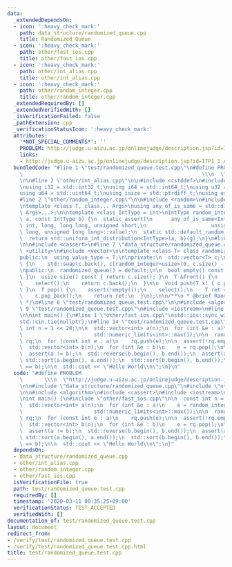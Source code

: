 ```yaml
---
data:
  _extendedDependsOn:
  - icon: ':heavy_check_mark:'
    path: data_structure/randomized_queue.cpp
    title: Randomized Queue
  - icon: ':heavy_check_mark:'
    path: other/fast_ios.cpp
    title: other/fast_ios.cpp
  - icon: ':heavy_check_mark:'
    path: other/int_alias.cpp
    title: other/int_alias.cpp
  - icon: ':heavy_check_mark:'
    path: other/random_integer.cpp
    title: other/random_integer.cpp
  _extendedRequiredBy: []
  _extendedVerifiedWith: []
  _isVerificationFailed: false
  _pathExtension: cpp
  _verificationStatusIcon: ':heavy_check_mark:'
  attributes:
    '*NOT_SPECIAL_COMMENTS*': ''
    PROBLEM: http://judge.u-aizu.ac.jp/onlinejudge/description.jsp?id=ITP1_1_A
    links:
    - http://judge.u-aizu.ac.jp/onlinejudge/description.jsp?id=ITP1_1_A
  bundledCode: "#line 1 \"test/randomized_queue.test.cpp\"\n#define PROBLEM      \
    \                                                          \\\n  \"http://judge.u-aizu.ac.jp/onlinejudge/description.jsp?id=ITP1_1_A\"\
    \n\n#line 2 \"other/int_alias.cpp\"\n\n#include <cstddef>\n#include <cstdint>\n\
    \nusing i32 = std::int32_t;\nusing i64 = std::int64_t;\nusing u32 = std::uint32_t;\n\
    using u64 = std::uint64_t;\nusing isize = std::ptrdiff_t;\nusing usize = std::size_t;\n\
    #line 2 \"other/random_integer.cpp\"\n\n#include <random>\n#include <type_traits>\n\
    \ntemplate <class T, class... Args>\nusing any_of_is_same = std::disjunction<std::is_same<T,\
    \ Args>...>;\n\ntemplate <class IntType = int>\nIntType random_integer(const IntType\
    \ a, const IntType b) {\n  static_assert(\n      any_of_is_same<IntType, short,\
    \ int, long, long long, unsigned short,\n                     unsigned int, unsigned\
    \ long, unsigned long long>::value);\n  static std::default_random_engine g(91);\n\
    \  return std::uniform_int_distribution<IntType>(a, b)(g);\n}\n#line 3 \"data_structure/randomized_queue.cpp\"\
    \n\n#include <cassert>\n#line 7 \"data_structure/randomized_queue.cpp\"\n#include\
    \ <utility>\n#include <vector>\n\ntemplate <class T> class randomized_queue {\n\
    public:\n  using value_type = T;\n\nprivate:\n  std::vector<T> c;\n\n  void select()\
    \ {\n    std::swap(c.back(), c[random_integer<usize>(0, c.size() - 1)]);\n  }\n\
    \npublic:\n  randomized_queue() = default;\n\n  bool empty() const { return c.empty();\
    \ }\n  usize size() const { return c.size(); }\n  T &front() {\n    assert(!empty());\n\
    \    select();\n    return c.back();\n  }\n\n  void push(T x) { c.push_back(std::move(x));\
    \ }\n  T pop() {\n    assert(!empty());\n    select();\n    T ret = std::move(c.back());\n\
    \    c.pop_back();\n    return ret;\n  }\n};\n\n/**\n * @brief Randomized Queue\n\
    \ */\n#line 6 \"test/randomized_queue.test.cpp\"\n\n#include <algorithm>\n#line\
    \ 9 \"test/randomized_queue.test.cpp\"\n#include <iostream>\n#line 11 \"test/randomized_queue.test.cpp\"\
    \n\nint main() {\n#line 1 \"other/fast_ios.cpp\"\nstd::ios::sync_with_stdio(false);\n\
    std::cin.tie(nullptr);\n#line 14 \"test/randomized_queue.test.cpp\"\n\n  const\
    \ int n = 1 << 20;\n\n  std::vector<int> a(n);\n  for (int &e : a)\n    e = random_integer(std::numeric_limits<int>::lowest(),\n\
    \                       std::numeric_limits<int>::max());\n\n  randomized_queue<int>\
    \ rq;\n  for (const int e : a)\n    rq.push(e);\n\n  assert(!rq.empty());\n\n\
    \  std::vector<int> b(n);\n  for (int &e : b)\n    e = rq.pop();\n\n  assert(rq.empty());\n\
    \  assert(a != b);\n  std::reverse(b.begin(), b.end());\n  assert(a != b);\n \
    \ std::sort(a.begin(), a.end());\n  std::sort(b.begin(), b.end());\n  assert(a\
    \ == b);\n\n  std::cout << \"Hello World\\n\";\n}\n"
  code: "#define PROBLEM                                                         \
    \       \\\n  \"http://judge.u-aizu.ac.jp/onlinejudge/description.jsp?id=ITP1_1_A\"\
    \n\n#include \"data_structure/randomized_queue.cpp\"\n#include \"other/random_integer.cpp\"\
    \n\n#include <algorithm>\n#include <cassert>\n#include <iostream>\n#include <vector>\n\
    \nint main() {\n#include \"other/fast_ios.cpp\"\n\n  const int n = 1 << 20;\n\n\
    \  std::vector<int> a(n);\n  for (int &e : a)\n    e = random_integer(std::numeric_limits<int>::lowest(),\n\
    \                       std::numeric_limits<int>::max());\n\n  randomized_queue<int>\
    \ rq;\n  for (const int e : a)\n    rq.push(e);\n\n  assert(!rq.empty());\n\n\
    \  std::vector<int> b(n);\n  for (int &e : b)\n    e = rq.pop();\n\n  assert(rq.empty());\n\
    \  assert(a != b);\n  std::reverse(b.begin(), b.end());\n  assert(a != b);\n \
    \ std::sort(a.begin(), a.end());\n  std::sort(b.begin(), b.end());\n  assert(a\
    \ == b);\n\n  std::cout << \"Hello World\\n\";\n}"
  dependsOn:
  - data_structure/randomized_queue.cpp
  - other/int_alias.cpp
  - other/random_integer.cpp
  - other/fast_ios.cpp
  isVerificationFile: true
  path: test/randomized_queue.test.cpp
  requiredBy: []
  timestamp: '2020-03-11 00:35:25+09:00'
  verificationStatus: TEST_ACCEPTED
  verifiedWith: []
documentation_of: test/randomized_queue.test.cpp
layout: document
redirect_from:
- /verify/test/randomized_queue.test.cpp
- /verify/test/randomized_queue.test.cpp.html
title: test/randomized_queue.test.cpp
---
```

